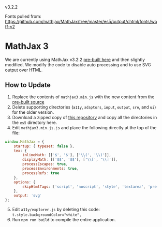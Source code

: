 v3.2.2 

Fonts pulled from: https://github.com/mathjax/MathJax/tree/master/es5/output/chtml/fonts/woff-v2

# MathJax 3

We are currently using MathJax v3.2.2 [pre-built here](https://cdn.jsdelivr.net/npm/mathjax@3/es5/tex-mml-chtml.js) and then slightly modified. We modify the code to disable auto processing and to use SVG output over HTML.

## How to Update

1. Replace the contents of `mathjax3.min.js` with the new content from the [pre-built source](https://cdn.jsdelivr.net/npm/mathjax@3/es5/tex-mml-chtml.js)
2. Delete supporting directories (`a11y`, `adaptors`, `input`, `output`, `sre`, and `ui`) for the older version.
3. Download a zipped copy of [this repository](https://github.com/mathjax/MathJax) and copy all the directories in the `es5` directory here.
4. Edit `mathjax3.min.js.js` and place the following directly at the top of the file:

```javascript
window.MathJax = { 
    startup: { typeset: false },
    tex: {
        inlineMath: [['$', '$'], ['\\(', '\\)']],
        displayMath: [['$$', '$$'], ['\\[', '\\]']],
        processEscapes: true,
        processEnvironments: true,
        processRefs: true
    },
    options: {
        skipHtmlTags: ['script', 'noscript', 'style', 'textarea', 'pre']
    },
    output: 'svg'
};
```

5. Edit `a11y/explorer.js` by deleting this code: `t.style.backgroundColor="white",`
6. Run `npm run build` to compile the entire application.